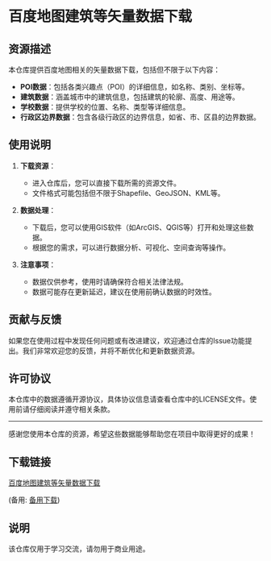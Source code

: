 # 百度地图建筑等矢量数据下载

## 资源描述

本仓库提供百度地图相关的矢量数据下载，包括但不限于以下内容：

- **POI数据**：包括各类兴趣点（POI）的详细信息，如名称、类别、坐标等。
- **建筑数据**：涵盖城市中的建筑信息，包括建筑的轮廓、高度、用途等。
- **学校数据**：提供学校的位置、名称、类型等详细信息。
- **行政区边界数据**：包含各级行政区的边界信息，如省、市、区县的边界数据。

## 使用说明

1. **下载资源**：
   - 进入仓库后，您可以直接下载所需的资源文件。
   - 文件格式可能包括但不限于Shapefile、GeoJSON、KML等。

2. **数据处理**：
   - 下载后，您可以使用GIS软件（如ArcGIS、QGIS等）打开和处理这些数据。
   - 根据您的需求，可以进行数据分析、可视化、空间查询等操作。

3. **注意事项**：
   - 数据仅供参考，使用时请确保符合相关法律法规。
   - 数据可能存在更新延迟，建议在使用前确认数据的时效性。

## 贡献与反馈

如果您在使用过程中发现任何问题或有改进建议，欢迎通过仓库的Issue功能提出。我们非常欢迎您的反馈，并将不断优化和更新数据资源。

## 许可协议

本仓库中的数据遵循开源协议，具体协议信息请查看仓库中的LICENSE文件。使用前请仔细阅读并遵守相关条款。

---

感谢您使用本仓库的资源，希望这些数据能够帮助您在项目中取得更好的成果！

## 下载链接
[百度地图建筑等矢量数据下载](https://pan.quark.cn/s/a8bd9379c407) 

(备用: [备用下载](https://pan.baidu.com/s/1v2IfcVIcxlkR3Eba5N2drg?pwd=1234))

## 说明

该仓库仅用于学习交流，请勿用于商业用途。
